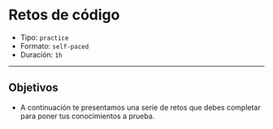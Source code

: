 # Retos de código

- Tipo: `practice`
- Formato: `self-paced`
- Duración: `1h`

***

## Objetivos

- A continuación te presentamos una serie de retos que debes completar para
  poner tus conocimientos a prueba.
